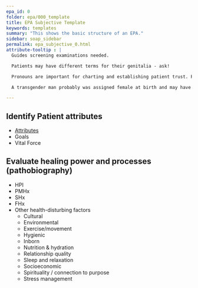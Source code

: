 ```yaml
---
epa_id: 0
folder: epa/000_template
title: EPA Subjective Template
keywords: templates
summary: "This shows the basic structure of an EPA."
sidebar: soap_sidebar
permalink: epa_subjective_0.html
attribute-tooltip : |
  Guides screening examinations needed.

  Patients may have different terms for their genitalia - ask!

  Pronouns are important for charting and establishing patient trust. Pronouns reflect how we perceive someone’s gender.

  A transgender man probably was assigned female at birth and may have a vulva, uterus, cervix, ovaries, and breasts that must be examined, as for any cisgender female patient.

---
```


## Identify Patient attributes
- <div>
  <a href="#" data-toggle="tooltip" data-original-title='{{page.attribute-tooltip}}'>Attributes</a>
  </div>
- Goals
- Vital Force

## Evaluate healing power and processes (pathobiography)

- HPI
- PMHx
- SHx
- FHx
- Other health-disturbing factors
	- Cultural
	- Environmental
	- Exercise/movement
	- Hygienic
	- Inborn
	- Nutrition & hydration
	- Relationship quality
	- Sleep and relaxation
	- Socioeconomic
	- Spirituality / connection to purpose
	- Stress management
